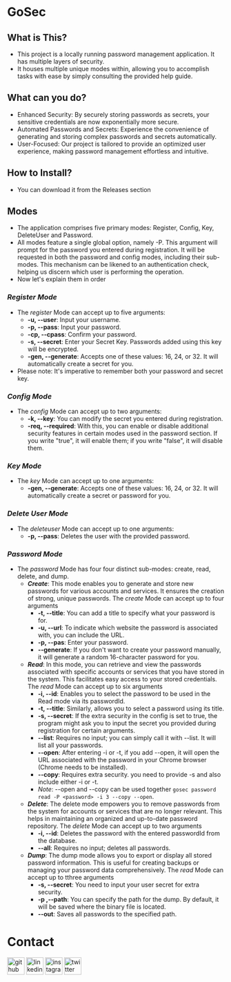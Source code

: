 # GoSec

## What is This?
+ This project is a locally running password management application. It has multiple layers of security.
+ It houses multiple unique modes within, allowing you to accomplish tasks with ease by simply consulting the provided help guide.

## What can you do?
+ Enhanced Security: By securely storing passwords as secrets, your sensitive credentials are now exponentially more secure.
+ Automated Passwords and Secrets: Experience the convenience of generating and storing complex passwords and secrets automatically.
+ User-Focused: Our project is tailored to provide an optimized user experience, making password management effortless and intuitive.

## How to Install?
+ You can download it from the Releases section

## Modes
+ The application comprises five primary modes: Register, Config, Key, DeleteUser and Password.
+ All modes feature a single global option, namely -P. This argument will prompt for the password you entered during registration. It will be requested in both the password and config modes, including their sub-modes. This mechanism can be likened to an authentication check, helping us discern which user is performing the operation.
+ Now let's explain them in order

### **_Register Mode_**
+ The _register_ Mode can accept up to five arguments:
    + **-u, --user**: Input your username.
    + **-p, --pass**: Input your password.
    + **-cp, --cpass**: Confirm your password.
    + **-s, --secret**: Enter your Secret Key. Passwords added using this key will be encrypted.
    + **-gen, --generate**: Accepts one of these values: 16, 24, or 32. It will automatically create a secret for you.
+ Please note: It's imperative to remember both your password and secret key.

### **_Config Mode_**
+ The _config_ Mode can accept up to two arguments:
    + **-k, --key**: You can modify the secret you entered during registration.
    + **-req, --required**: With this, you can enable or disable additional security features in certain modes used in the password section. If you write "true", it will enable them; if you write "false", it will disable them.

### **_Key Mode_**
+ The _key_ Mode can accept up to one arguments:
    + **-gen, --generate**: Accepts one of these values: 16, 24, or 32. It will automatically create a secret or password for you.

### **_Delete User Mode_**
+ The _deleteuser_ Mode can accept up to one arguments:
    + **-p, --pass**: Deletes the user with the provided password.

### **_Password Mode_**
+ The _password_ Mode has four four distinct sub-modes: create, read, delete, and dump.
    + **_Create_**: This mode enables you to generate and store new passwords for various accounts and services. It ensures the creation of strong, unique passwords. The _create_ Mode can accept up to four arguments
        + **-t, --title**: You can add a title to specify what your password is for.
        + **-u, --url**: To indicate which website the password is associated with, you can include the URL.
        + **-p, --pas**: Enter your password.
        + **--generate**: If you don't want to create your password manually, it will generate a random 16-character password for you.
    + **_Read_**: In this mode, you can retrieve and view the passwords associated with specific accounts or services that you have stored in the system. This facilitates easy access to your stored credentials. The _read_ Mode can accept up to six arguments
        + **-i, --id**: Enables you to select the password to be used in the Read mode via its passwordId.
        + **-t, --title**: Similarly, allows you to select a password using its title.
        + **-s, --secret**: If the extra security in the config is set to true, the program might ask you to input the secret you provided during registration for certain arguments.
        + **--list**: Requires no input; you can simply call it with --list. It will list all your passwords.
        + **--open**: After entering -i or -t, if you add --open, it will open the URL associated with the password in your Chrome browser (Chrome needs to be installed).
        + **--copy**: Requires extra security. you need to provide -s and also include either -i or -t.
        + _Note_: --open and --copy can be used together `gosec password read -P <password> -i 3 --copy --open`.
    + **_Delete_**: The delete mode empowers you to remove passwords from the system for accounts or services that are no longer relevant. This helps in maintaining an organized and up-to-date password repository. The _delete_ Mode can accept up to two arguments
        + **-i, --id**: Deletes the password with the entered passwordId from the database.
        + **--all**: Requires no input; deletes all passwords.
    + **_Dump_**: The dump mode allows you to export or display all stored password information. This is useful for creating backups or managing your password data comprehensively. The _read_ Mode can accept up to tthree arguments
        + **-s, --secret**: You need to input your user secret for extra security.
        + **-p ,--path**: You can specify the path for the dump. By default, it will be saved where the binary file is located.
        + **--out**: Saves all passwords to the specified path.

# Contact

[<img src='https://cdn.jsdelivr.net/npm/simple-icons@3.0.1/icons/github.svg' alt='github' height='40'>](https://github.com/cetinboran)  [<img src='https://cdn.jsdelivr.net/npm/simple-icons@3.0.1/icons/linkedin.svg' alt='linkedin' height='40'>](https://www.linkedin.com/in/cetinboran-mesum/)  [<img src='https://cdn.jsdelivr.net/npm/simple-icons@3.0.1/icons/instagram.svg' alt='instagram' height='40'>](https://www.instagram.com/2023an_m/)  [<img src='https://cdn.jsdelivr.net/npm/simple-icons@3.0.1/icons/twitter.svg' alt='twitter' height='40'>](https://twitter.com/2023anM)  





